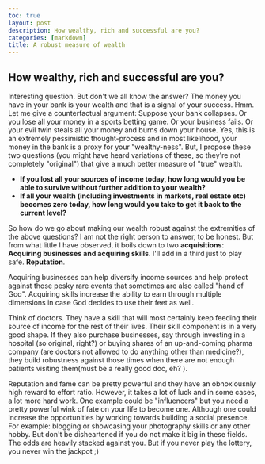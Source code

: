 ```yaml
---
toc: true
layout: post
description: How wealthy, rich and successful are you?
categories: [markdown]
title: A robust measure of wealth
---
```


## How wealthy, rich and successful are you? 
Interesting question. But don't we all know the answer? The money you have in your bank is your wealth and that is a signal of your success. Hmm. Let me give a counterfactual argument: Suppose your bank collapses. Or you lose all your money in a sports betting game. Or your business fails. Or your evil twin steals all your money and burns down your house. Yes, this is an extremely pessimistic thought-process and in most likelihood, your money in the bank is a proxy for your "wealthy-ness". But, I propose these two questions (you might have heard variations of these, so they're not completely "original") that give a much better measure of "true" wealth.
- <b>If you lost all your sources of income today, how long would you be able to survive without further addition to your wealth? 
- If all your wealth (including investments in markets, real estate etc) becomes zero today, how long would you take to get it back to the current level?</b>

So how do we go about making our wealth robust against the extremities of the above questions? I am not the right person to answer, to be honest. But from what little I have observed, it boils down to two <b>acquisitions</b>: <b>Acquiring businesses and acquiring skills</b>. I'll add in a third just to play safe. <b>Reputation</b>. 

Acquiring businesses can help diversify income sources and help protect against those pesky rare events that sometimes are also called "hand of God". Acquiring skills increase the ability to earn through multiple dimensions in case God decides to use their feet as well. 

Think of doctors. They have a skill that will most certainly keep feeding their source of income for the rest of their lives. Their skill component is in a very good shape. If they also purchase businesses, say through investing in a hospital (so original, right?) or buying shares of an up-and-coming pharma company (are doctors not allowed to do anything other than medicine?), they build robustness against those times when there are not enough patients visiting them(must be a really good doc, eh? ). 

Reputation and fame can be pretty powerful and they have an obnoxiousnly high reward to effort ratio. However, it takes a lot of luck and in some cases, a lot more hard work. One example could be "influencers" but you need a pretty powerful wink of fate on your life to become one. Although one could increase the opportunities by working towards building a social presence. For example: blogging or showcasing your photography skills or any other hobby. But don't be disheartened if you do not make it big in these fields. The odds are heavily stacked against you. But if you never play the lottery, you never win the jackpot ;)
